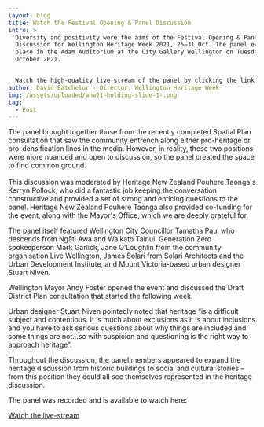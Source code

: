 ```yaml
---
layout: blog
title: Watch the Festival Opening & Panel Discussion
intro: >
  Diversity and positivity were the aims of the Festival Opening & Panel
  Discussion for Wellington Heritage Week 2021, 25–31 Oct. The panel event took
  place in the Adam Auditorium at the City Gallery Wellington on Tuesday 26th of
  October 2021. 


  Watch the high-quality live stream of the panel by clicking the link in this blog post. 
author: David Batchelor - Director, Wellington Heritage Week
img: /assets/uploaded/whw21-holding-slide-1-.png
tag:
  - Post
---
```

The panel brought together those from the recently completed Spatial Plan consultation that saw the community entrench along either pro-heritage or pro-densification lines in the media. However, in reality, these two positions were more nuanced and open to discussion, so the panel created the space to find common ground.\
\
This discussion was moderated by Heritage New Zealand Pouhere Taonga's Kerryn Pollock, who did a fantastic job keeping the conversation constructive and provided a set of strong and enticing questions to the panel. Heritage New Zealand Pouhere Taonga also provided co-funding for the event, along with the Mayor's Office, which we are deeply grateful for.

The panel itself featured Wellington City Councillor Tamatha Paul who descends from Ngāti Awa and Waikato Tainui, Generation Zero spokesperson Mark Garlick, Jane O’Loughlin from the community organisation Live Wellington, James Solari from Solari Architects and the Urban Development Institute, and Mount Victoria-based urban designer Stuart Niven. 

Wellington Mayor Andy Foster opened the event and discussed the Draft District Plan consultation that started the following week. 

Urban designer Stuart Niven pointedly noted that heritage “is a difficult subject and contentious. It is much about exclusions as it is about inclusions and you have to ask serious questions about why things are included and some things are not…so with suspicion and questioning is the right way to approach heritage”. 

Throughout the discussion, the panel members appeared to expand the heritage discussion from historic buildings to social and cultural stories – from this position they could all see themselves represented in the heritage discussion.

The panel was recorded and is available to watch here:

<a href="https://vimeo.com/637745596/96662a85f7" class="button">Watch the live-stream</a>